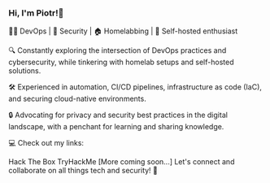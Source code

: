 ### Hi, I'm Piotr!👋

👨‍💻 DevOps | 🔐 Security | 🏠 Homelabbing | 🚀 Self-hosted enthusiast

🔍 Constantly exploring the intersection of DevOps practices and cybersecurity, while tinkering with homelab setups and self-hosted solutions.

🛠️ Experienced in automation, CI/CD pipelines, infrastructure as code (IaC), and securing cloud-native environments.

🔒 Advocating for privacy and security best practices in the digital landscape, with a penchant for learning and sharing knowledge.

💻 Check out my links:

Hack The Box
TryHackMe
[More coming soon...]
Let's connect and collaborate on all things tech and security! 🚀
